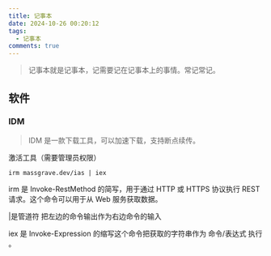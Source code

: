 ```yaml
---
title: 记事本
date: 2024-10-26 00:20:12
tags: 
  - 记事本
comments: true
---
```

> 记事本就是记事本，记需要记在记事本上的事情。常记常记。

## 软件

### IDM
> IDM 是一款下载工具，可以加速下载，支持断点续传。

激活工具（需要管理员权限）
``` shell
irm massgrave.dev/ias | iex 
```
irm 是 Invoke-RestMethod 的简写，用于通过 HTTP 或 HTTPS 协议执行 REST 请求。这个命令可以用于从 Web 服务获取数据。

|是管道符 把左边的命令输出作为右边命令的输入

iex  是 Invoke-Expression 的缩写这个命令把获取的字符串作为 命令/表达式 执行 。

